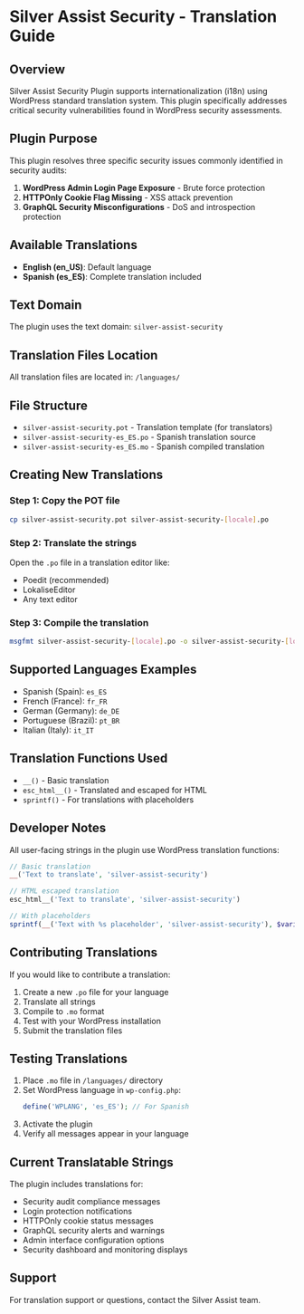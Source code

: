 # Silver Assist Security - Translation Guide

## Overview
Silver Assist Security Plugin supports internationalization (i18n) using WordPress standard translation system. This plugin specifically addresses critical security vulnerabilities found in WordPress security assessments.

## Plugin Purpose
This plugin resolves three specific security issues commonly identified in security audits:
1. **WordPress Admin Login Page Exposure** - Brute force protection
2. **HTTPOnly Cookie Flag Missing** - XSS attack prevention
3. **GraphQL Security Misconfigurations** - DoS and introspection protection

## Available Translations
- **English (en_US)**: Default language
- **Spanish (es_ES)**: Complete translation included

## Text Domain
The plugin uses the text domain: `silver-assist-security`

## Translation Files Location
All translation files are located in: `/languages/`

## File Structure
- `silver-assist-security.pot` - Translation template (for translators)
- `silver-assist-security-es_ES.po` - Spanish translation source
- `silver-assist-security-es_ES.mo` - Spanish compiled translation

## Creating New Translations

### Step 1: Copy the POT file
```bash
cp silver-assist-security.pot silver-assist-security-[locale].po
```

### Step 2: Translate the strings
Open the `.po` file in a translation editor like:
- Poedit (recommended)
- LokaliseEditor
- Any text editor

### Step 3: Compile the translation
```bash
msgfmt silver-assist-security-[locale].po -o silver-assist-security-[locale].mo
```

## Supported Languages Examples
- Spanish (Spain): `es_ES`
- French (France): `fr_FR`
- German (Germany): `de_DE`
- Portuguese (Brazil): `pt_BR`
- Italian (Italy): `it_IT`

## Translation Functions Used
- `__()` - Basic translation
- `esc_html__()` - Translated and escaped for HTML
- `sprintf()` - For translations with placeholders

## Developer Notes
All user-facing strings in the plugin use WordPress translation functions:

```php
// Basic translation
__('Text to translate', 'silver-assist-security')

// HTML escaped translation
esc_html__('Text to translate', 'silver-assist-security')

// With placeholders
sprintf(__('Text with %s placeholder', 'silver-assist-security'), $variable)
```

## Contributing Translations
If you would like to contribute a translation:

1. Create a new `.po` file for your language
2. Translate all strings
3. Compile to `.mo` format
4. Test with your WordPress installation
5. Submit the translation files

## Testing Translations
1. Place `.mo` file in `/languages/` directory
2. Set WordPress language in `wp-config.php`:
   ```php
   define('WPLANG', 'es_ES'); // For Spanish
   ```
3. Activate the plugin
4. Verify all messages appear in your language

## Current Translatable Strings
The plugin includes translations for:
- Security audit compliance messages
- Login protection notifications
- HTTPOnly cookie status messages
- GraphQL security alerts and warnings
- Admin interface configuration options
- Security dashboard and monitoring displays

## Support
For translation support or questions, contact the Silver Assist team.
